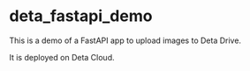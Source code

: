 # deta_fastapi_demo
This is a demo of a FastAPI app to upload images to Deta Drive.

It is deployed on Deta Cloud.

